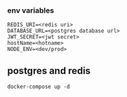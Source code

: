 ### env variables
```
REDIS_URI=<redis uri>
DATABASE_URL=<postgres database url>
JWT_SECRET=<jwt secret>
hostName=<hotname>
NODE_ENV=<dev/prod>
```

## postgres and redis
```
docker-compose up -d
```